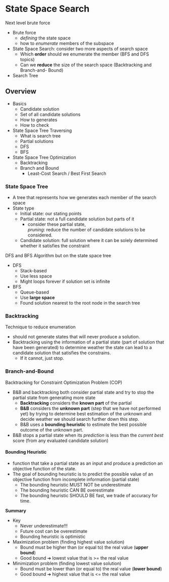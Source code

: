 # State Space Search
Next level brute force
- Brute force
  - *defining* the state space
  - how to *enumerate* members of the subspace
- State Space Search: consider two more aspects of search space
  - Which **order** should we enumerate the member (BFS and DFS topics)
  - Can we **reduce** the size of the search space (Backtracking and Branch-and- Bound)
- Search Tree

## Overview
- Basics
  - Candidate solution
  - Set of all candidate solutions
  - How to generates
  - How to check
- State Space Tree Traversing
  - What is search tree
  - Partial solutions
  - DFS
  - BFS
- State Space Tree Optimization
  - Backtracking
  - Branch and Bound
    - Least-Cost Search / Best First Search

### State Space Tree
- A tree that represents how we generates each member of the search space
- State type
  - Initial state: our stating points
  - Partial state: not a full candidate solution but parts of it
    - consider these partial state,\
    *pruning*: reduce the number of candidate solutions to be considered.
  - Candidate solution: full solution where it can be solely determined whether it satisfies the constraint

DFS and BFS Algorithm but on the state space tree
- DFS
  - Stack-based
  - Use less space
  - Might loops forever if solution set is infinite
- BFS
  - Queue-based
  - Use **large space**
  - Found solution nearest to the root node in the search tree

### Backtracking
Technique to reduce enumeration

- should not generate states that will never produce a solution.
- Backtracking using the information of a partial state (part of solution that have been generated) to determine weather the state can lead to a candidate solution that satisfies the constrains.
  - If it cannot, just stop.

### Branch-and-Bound
Backtracking for Constraint Optimization Problem (COP)

- B&B and backtracking both consider partial state and try to stop the partial state
from generating more state
  - **Backtracking** considers the **known part** of the partial
  - **B&B** considers the **unknown part** (step that we have not performed yet) by trying to determine best estimation of the unknown and decide weather we should search further down this step.
  - B&B uses a **bounding heuristic** to estimate the best possible outcome of the unknown part.
- B&B stops a partial state when its *prediction* is less than the *current best* score (from any evaluated candidate solution)

#### Bounding Heuristic
- function that take a partial state as an input and produce a prediction an objective function of the state.
- The goal of bounding heuristic is to predict the possible value of an
objective function from incomplete information (partial state)
  - The bounding heuristic MUST NOT be underestimate
  - The bounding heuristic CAN BE overestimate
  - The bounding heuristic SHOULD BE fast, we trade of accuracy for time.

**Summary**
- Key
  - Never underestimate!!!
  - Future cost can be overestimate
  - Bounding heuristic is optimistic
- Maximization problem (finding highest value solution)
  - Bound must be higher than (or equal to) the real value (**upper bound**)
  - Good bound ➔ lowest value that is >= the real value
- Minimization problem (finding lowest value solution)
  - Bound must be lower than (or equal to) the real value (**lower bound**)
  - Good bound ➔ highest value that is <= the real value